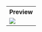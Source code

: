 <table style="width:100%">
  <tr>
    <th>Preview</th>
  </tr>
  <tr>
    <td><img src="https://github.com/MdAshrafUllah/Flutter-Date-and-Time-Format/assets/96839511/9b3c3a44-c661-4e7d-8fcd-090d22e4775d"></td>
  </tr>
</table>
